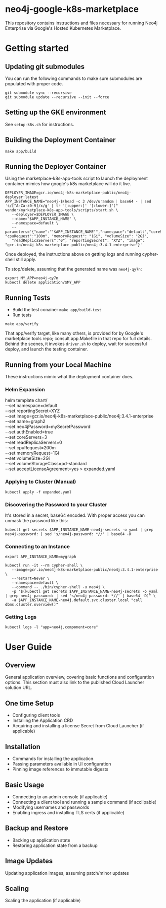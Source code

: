 # neo4j-google-k8s-marketplace

This repository contains instructions and files necessary for running Neo4j Enterprise via Google's
Hosted Kubernetes Marketplace.

# Getting started

## Updating git submodules

You can run the following commands to make sure submodules
are populated with proper code.

```shell
git submodule sync --recursive
git submodule update --recursive --init --force
```

## Setting up the GKE environment

See `setup-k8s.sh` for instructions.

## Building the Deployment Container
 
```
make app/build
```

## Running the Deployer Container

Using the marketplace-k8s-app-tools script to launch the deployment container mimics how google's
k8s marketplace will do it live.

```
DEPLOYER_IMAGE=gcr.io/neo4j-k8s-marketplace-public/neo4j-deployer:latest
APP_INSTANCE_NAME="neo4j-$(head -c 3 /dev/urandom | base64 - | sed 's/[^A-Za-z0-9]/x/g' | tr '[:upper:]' '[:lower:]')"
vendor/marketplace-k8s-app-tools/scripts/start.sh \
   --deployer=$DEPLOYER_IMAGE \
   --name="$APP_INSTANCE_NAME" \
   --namespace=default \
   --parameters='{"name":"'$APP_INSTANCE_NAME'","namespace":"default","coreServers":"3", "cpuRequest":"100m", "memoryRequest": "1Gi", "volumeSize": "2Gi", 
   "readReplicaServers":"0", "reportingSecret": "XYZ", "image": "gcr.io/neo4j-k8s-marketplace-public/neo4j:3.4.1-enterprise"}'
```

Once deployed, the instructions above on getting logs and running cypher-shell still apply.

To stop/delete, assuming that the generated name was `neo4j-qy7n`:

```
export MY_APP=neo4j-qy7n
kubectl delete application/$MY_APP
```

## Running Tests

- Build the test conainer `make app/build-test`
- Run tests

```
make app/verify
```

That app/verify target, like many others, is provided for by Google's
marketplace tools repo; consult app.Makefile in that repo for full details. 
Behind the scenes, it invokes `driver.sh` to deploy, wait for successful deploy,
and launch the testing container.

## Running from your Local Machine

These instructions mimic what the deployment container does.

### Helm Expansion

helm template chart/ \
   --set namespace=default \
   --set reportingSecret=XYZ \
   --set image=gcr.io/neo4j-k8s-marketplace-public/neo4j:3.4.1-enterprise \
   --set name=graph2 \
   --set neo4jPassword=mySecretPassword \
   --set authEnabled=true \
   --set coreServers=3 \
   --set readReplicaServers=0 \
   --set cpuRequest=200m \
   --set memoryRequest=1Gi \
   --set volumeSize=2Gi \
   --set volumeStorageClass=pd-standard \
   --set acceptLicenseAgreement=yes > expanded.yaml

### Applying to Cluster (Manual)

```kubectl apply -f expanded.yaml```

### Discovering the Password to your Cluster

It's stored in a secret, base64 encoded.  With proper access you can unmask the password
like this:

```
kubectl get secrets $APP_INSTANCE_NAME-neo4j-secrets -o yaml | grep neo4j-password: | sed 's/neo4j-password: *//' | base64 -D
```

### Connecting to an Instance

```
export APP_INSTANCE_NAME=mygraph

kubectl run -it --rm cypher-shell \
   --image=gcr.io/neo4j-k8s-marketplace-public/neo4j:3.4.1-enterprise \
   --restart=Never \
   --namespace=default \
   --command -- ./bin/cypher-shell -u neo4j \
   -p "$(kubectl get secrets $APP_INSTANCE_NAME-neo4j-secrets -o yaml | grep neo4j-password: | sed 's/neo4j-password: *//' | base64 -D)" \
   -a $APP_INSTANCE_NAME-neo4j.default.svc.cluster.local "call dbms.cluster.overview()"
```

### Getting Logs

```
kubectl logs -l "app=neo4j,component=core"
```


# User Guide

## Overview

General application overview, covering basic functions and configuration options. This section
must also link to the published Cloud Launcher solution URL.

## One time Setup

- Configuring client tools
- Installing the Application CRD
- Acquiring and installing a license Secret from Cloud Launcher (if applicable)

## Installation

- Commands for installing the application
- Passing parameters available in UI configuration
- Pinning image references to immutable digests

## Basic Usage

- Connecting to an admin console (if applicable)
- Connecting a client tool and running a sample command (if acclipable)
- Modifying usernames and passwords
- Enabling ingress and installing TLS certs (if applicable)

## Backup and Restore

- Backing up application state
- Restoring application state from a backup

## Image Updates

Updating application images, assuming patch/minor updates

## Scaling

Scaling the application (if applicable)


